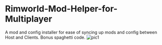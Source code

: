 # Rimworld-Mod-Helper-for-Multiplayer
A mod and config installer for ease of syncing up mods and config between Host and Clients. Bonus spaghetti code.
![pic1](https://user-images.githubusercontent.com/39677562/130991776-e951a37c-f8c1-4522-8c47-b5871b1f88ca.png)
